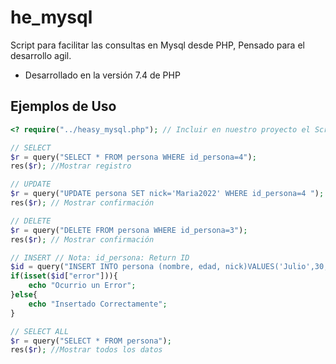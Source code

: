 # he_mysql
 Script para facilitar las consultas en Mysql desde PHP, Pensado para el desarrollo agil.

* Desarrollado en la versión 7.4 de PHP

## Ejemplos de Uso
```php
<? require("../heasy_mysql.php"); // Incluir en nuestro proyecto el Script

// SELECT
$r = query("SELECT * FROM persona WHERE id_persona=4");
res($r); //Mostrar registro

// UPDATE
$r = query("UPDATE persona SET nick='Maria2022' WHERE id_persona=4 ");
res($r); // Mostrar confirmación

// DELETE
$r = query("DELETE FROM persona WHERE id_persona=3");
res($r); // Mostrar confirmación

// INSERT // Nota: id_persona: Return ID
$id = query("INSERT INTO persona (nombre, edad, nick)VALUES('Julio',30,'Cesar2021');");
if(isset($id["error"])){
	echo "Ocurrio un Error";	
}else{
	echo "Insertado Correctamente";	
}

// SELECT ALL
$r = query("SELECT * FROM persona");
res($r); //Mostrar todos los datos

